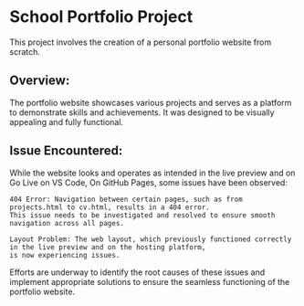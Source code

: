 # School Portfolio Project

This project involves the creation of a personal portfolio website from scratch.

## Overview:

The portfolio website showcases various projects and serves as a platform to demonstrate skills and achievements. It was designed to be visually appealing and fully functional.

## Issue Encountered:

While the website looks and operates as intended in the live preview and on Go Live on VS Code, On GitHub Pages, some issues have been observed:

    404 Error: Navigation between certain pages, such as from projects.html to cv.html, results in a 404 error.
    This issue needs to be investigated and resolved to ensure smooth navigation across all pages.

    Layout Problem: The web layout, which previously functioned correctly in the live preview and on the hosting platform, 
    is now experiencing issues.

Efforts are underway to identify the root causes of these issues and implement appropriate solutions to ensure the seamless functioning of the portfolio website.
